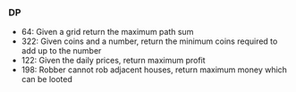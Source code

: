 ### DP

* 64: Given a grid return the maximum path sum
* 322: Given coins and a number, return the minimum coins required to add up to the number
* 122: Given the daily prices, return maximum profit
* 198: Robber cannot rob adjacent houses, return maximum money which can be looted
